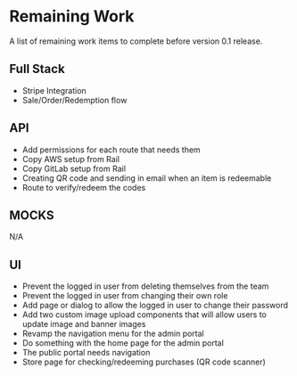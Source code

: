 # Remaining Work
A list of remaining work items to complete before version 0.1 release.

## Full Stack
- Stripe Integration
- Sale/Order/Redemption flow

## API
- Add permissions for each route that needs them
- Copy AWS setup from Rail
- Copy GitLab setup from Rail
- Creating QR code and sending in email when an item is redeemable
- Route to verify/redeem the codes

## MOCKS
N/A

## UI
- Prevent the logged in user from deleting themselves from the team
- Prevent the logged in user from changing their own role
- Add page or dialog to allow the logged in user to change their password
- Add two custom image upload components that will allow users to update image and banner images
- Revamp the navigation menu for the admin portal
- Do something with the home page for the admin portal
- The public portal needs navigation
- Store page for checking/redeeming purchases (QR code scanner)